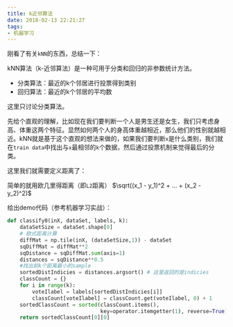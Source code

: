```yaml
---
title: k近邻算法
date: 2018-02-13 22:21:27
tags:
- 机器学习
---
```


刚看了有关`kNN`的东西，总结一下：

kNN算法（k-近邻算法）是一种可用于分类和回归的非参数统计方法。
- 分类算法：最近的k个邻居进行投票得到类别
- 回归算法：最近的k个邻居的平均数

这里只讨论分类算法。

先给个直观的理解，比如现在我们要判断一个人是男生还是女生，我们只考虑身高、体重这两个特征。显然如何两个人的身高体重越相近，那么他们的性别就越相近。kNN就是基于这个直观的想法来做的，如果我们要判断`x`是什么类别，我们就在`train data`中找出与`x`最相邻的`k`个数据，然后通过投票机制来觉得最后的分类。

这里我们就需要定义距离了：

简单的就用欧几里得距离（即`L2`距离）
$\sqrt((x_1 - y_1)^2 + ... + (x_2 - y_2)^2)$


给出demo代码（参考机器学习实战）：

```python
def classify0(inX, dataSet, labels, k):
    dataSetSize = dataSet.shape[0]
    # 欧式距离计算
    diffMat = np.tile(inX, (dataSetSize,1)) - dataSet
    sqDiffMat = diffMat**2
    sqDistance = sqDiffMat.sum(axis=1)
    distances = sqDistance**0.5
    #找出前k个距离最小的sample
    sortedDistIndicies = distances.argsort() # 这里返回的是indicies
    classCount = {}
    for i in range(k):
        voteIlabel = labels[sortedDistIndicies[i]]
        classCount[voteIlabel] = classCount.get(voteIlabel, 0) + 1
    sortedClassCount = sorted(classCount.items(), 
                              key=operator.itemgetter(1), reverse=True)
    return sortedClassCount[0][0]
```